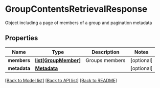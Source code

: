 # GroupContentsRetrievalResponse

Object including a page of members of a group and pagination metadata

## Properties

| Name         | Type                                    | Description    | Notes      |
| ------------ | --------------------------------------- | -------------- | ---------- |
| **members**  | [**list[GroupMember]**](GroupMember.md) | Groups members | [optional] |
| **metadata** | [**Metadata**](Metadata.md)             |                | [optional] |

[[Back to Model list]](../README.md#documentation-for-models) [[Back to API list]](../README.md#documentation-for-api-endpoints) [[Back to README]](../README.md)
